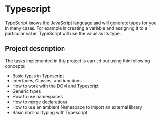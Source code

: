 # Typescript
TypeScript knows the JavaScript language and will generate types for you in many cases. For example in creating a variable and assigning it to a particular value, TypeScript will use the value as its type.
## Project description
The tasks implemented in this project is carried out using thie following concepts:
- Basic types in Typescript
- Interfaces, Classes, and functions
- How to work with the DOM and Typescript
- Generic types
- How to use namespaces
- How to merge declarations
- How to use an ambient Namespace to import an external library
- Basic nominal typing with Typescript
